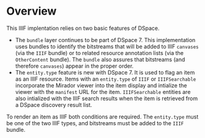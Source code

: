 # Overview

This IIIF implentation relies on two basic features of DSpace. 

* The `bundle` layer continues to be part of DSpace 7. This implementation uses bundles to identify the bitstreams that will be added to IIIF `canvases` (via the `IIIF` bundle) or to related resource annotation lists (via the `OtherContent` bundle). The `bundle` also assures that bitstreams (and therefore `canvases`) appear in the proper order.
* The `entity.type` feature is new with DSpace 7. It is used to flag an item as an IIIF resource. Items with an `entity.type` of `IIIF` or `IIIFSearchable` incorporate the Mirador viewer into the item display and intialize the viewer with the `manifest` URL for the item. `IIIFSearchable` entities are also intialized with the IIIF search results when the item is retrieved from a DSpace discovery result list.

To render an item as IIIF both conditions are required.  The `entity.type` must be one of the two IIIF types, and bitstreams must be added to the `IIIF` bundle.






